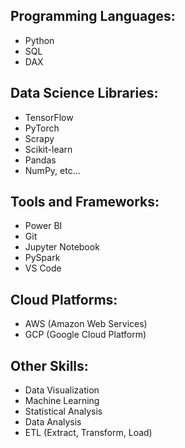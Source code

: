 ## Programming Languages:
- Python
- SQL
- DAX 

## Data Science Libraries:
- TensorFlow
- PyTorch
- Scrapy
- Scikit-learn
- Pandas
- NumPy, etc...

## Tools and Frameworks:
- Power BI
- Git
- Jupyter Notebook
- PySpark
- VS Code

## Cloud Platforms:
- AWS (Amazon Web Services)
- GCP (Google Cloud Platform)

## Other Skills:
- Data Visualization
- Machine Learning
- Statistical Analysis
- Data Analysis
- ETL (Extract, Transform, Load)
